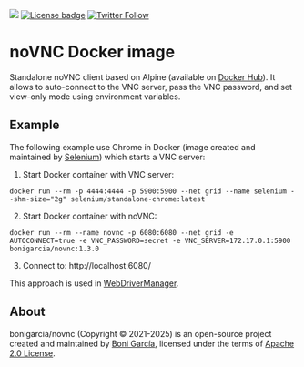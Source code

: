 [![](https://img.shields.io/docker/pulls/bonigarcia/novnc?style=flat-square)](https://hub.docker.com/r/bonigarcia/novnc)
[![License badge](https://img.shields.io/badge/license-Apache2-green.svg)](https://www.apache.org/licenses/LICENSE-2.0)
[![Twitter Follow](https://img.shields.io/twitter/follow/boni_gg.svg?style=social)](https://twitter.com/boni_gg)

# noVNC Docker image

Standalone noVNC client based on Alpine (available on [Docker Hub]). It allows to auto-connect to the VNC server, pass the VNC password, and set view-only mode using environment variables.

## Example

The following example use Chrome in Docker (image created and maintained by [Selenium]) which starts a VNC server:

1. Start Docker container with VNC server:
```
docker run --rm -p 4444:4444 -p 5900:5900 --net grid --name selenium --shm-size="2g" selenium/standalone-chrome:latest
```

2. Start Docker container with noVNC:
```
docker run --rm --name novnc -p 6080:6080 --net grid -e AUTOCONNECT=true -e VNC_PASSWORD=secret -e VNC_SERVER=172.17.0.1:5900 bonigarcia/novnc:1.3.0
```

3. Connect to: http://localhost:6080/


This approach is used in [WebDriverManager].

## About

bonigarcia/novnc (Copyright &copy; 2021-2025) is an open-source project created and maintained by [Boni García], licensed under the terms of [Apache 2.0 License].

[Apache 2.0 License]: https://www.apache.org/licenses/LICENSE-2.0
[Boni García]: https://bonigarcia.dev/
[WebDriverManager]: https://bonigarcia.dev/webdrivermanager/
[Selenium]: https://github.com/SeleniumHQ/docker-selenium
[Docker Hub]: https://hub.docker.com/r/bonigarcia/novnc
